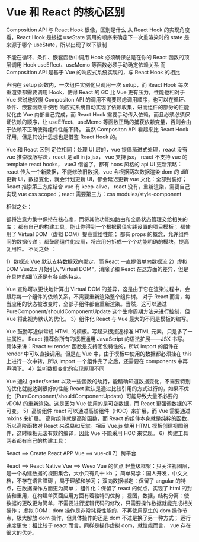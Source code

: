 # Vue 和 React 的核心区别

Composition API 与 React Hook 很像，区别是什么
从 React Hook 的实现角度看，React Hook 是根据 useState 调用的顺序来确定下一次重渲染时的 state 是来源于哪个 useState，所以出现了以下限制

不能在循环、条件、嵌套函数中调用 Hook
必须确保总是在你的 React 函数的顶层调用 Hook
useEffect、useMemo 等函数必须手动确定依赖关系
而 Composition API 是基于 Vue 的响应式系统实现的，与 React Hook 的相比

声明在 setup 函数内，一次组件实例化只调用一次 setup，而 React Hook 每次重渲染都需要调用 Hook，使得 React 的 GC 比 Vue 更有压力，性能也相对于 Vue 来说也较慢
Compositon API 的调用不需要顾虑调用顺序，也可以在循环、条件、嵌套函数中使用
响应式系统自动实现了依赖收集，进而组件的部分的性能优化由 Vue 内部自己完成，而 React Hook 需要手动传入依赖，而且必须必须保证依赖的顺序，让 useEffect、useMemo 等函数正确的捕获依赖变量，否则会由于依赖不正确使得组件性能下降。
虽然 Compositon API 看起来比 React Hook 好用，但是其设计思想也是借鉴 React Hook 的。

Vue 和 React 区别
定位相同：处理 UI 层的，vue 提倡渐进式处理，react 没有 vue 推崇模版写法，react 是 all in js jsx， vue 支持 jsx， react 不支持 vue 的 template react hooks， vue3 借鉴了，都有 hoos 风格的 api UI 更新策略：react 传入一个新数据，不能修改旧数据，vue 会根据两次数据渲染 dom 的 diff 更新 UI，数据变化，就会计划更新 UI，都会延迟更新 vue 文化：全部封装好；React 推崇第三方库结合 vue 有 keep-alive， react 没有，重新渲染，需要自己实现 vue css scoped；react 需要第三方：css modules/style-component

相似之处：

都将注意力集中保持在核心库，而将其他功能如路由和全局状态管理交给相关的库；
都有自己的构建工具，能让你得到一个根据最佳实践设置的项目模板；
都使用了 Virtual DOM（虚拟 DOM）提高重绘性能；
都有 props 的概念，允许组件间的数据传递；
都鼓励组件化应用，将应用分拆成一个个功能明确的模块，提高复用性。
不同之处 ：

1）数据流 Vue 默认支持数据双向绑定，而 React 一直提倡单向数据流 2）虚拟 DOM Vue2.x 开始引入"Virtual DOM"，消除了和 React 在这方面的差异，但是在具体的细节还是有各自的特点。

Vue 宣称可以更快地计算出 Virtual DOM 的差异，这是由于它在渲染过程中，会跟踪每一个组件的依赖关系，不需要重新渲染整个组件树。
对于 React 而言，每当应用的状态被改变时，全部子组件都会重新渲染。当然，这可以通过 PureComponent/shouldComponentUpdate 这个生命周期方法来进行控制，但 Vue 将此视为默认的优化。
3）组件化 React 与 Vue 最大的不同是模板的编写。

Vue 鼓励写近似常规 HTML 的模板。写起来很接近标准 HTML 元素，只是多了一些属性。
React 推荐你所有的模板通用 JavaScript 的语法扩展——JSX 书写。
具体来讲：React 中 render 函数是支持闭包特性的，所以 import 的组件在 render 中可以直接调用。但是在 Vue 中，由于模板中使用的数据都必须挂在 this 上进行一次中转，所以 import 一个组件完了之后，还需要在 components 中再声明下。 4）监听数据变化的实现原理不同

Vue 通过 getter/setter 以及一些函数的劫持，能精确知道数据变化，不需要特别的优化就能达到很好的性能
React 默认是通过比较引用的方式进行的，如果不优化（PureComponent/shouldComponentUpdate）可能导致大量不必要的 vDOM 的重新渲染。这是因为 Vue 使用的是可变数据，而 React 更强调数据的不可变。
5）高阶组件 react 可以通过高阶组件（HOC）来扩展，而 Vue 需要通过 mixins 来扩展。 高阶组件就是高阶函数，而 React 的组件本身就是纯粹的函数，所以高阶函数对 React 来说易如反掌。相反 Vue.js 使用 HTML 模板创建视图组件，这时模板无法有效的编译，因此 Vue 不能采用 HOC 来实现。 6）构建工具 两者都有自己的构建工具：

React ==> Create React APP
Vue ==> vue-cli
7）跨平台

React ==> React Native
Vue ==> Weex
Vue 的优点
轻量级框架：只关注视图层，是一个构建数据的视图集合，大小只有几十 kb ；
简单易学：国人开发，中文文档，不存在语言障碍 ，易于理解和学习；
双向数据绑定：保留了 angular 的特点，在数据操作方面更为简单；
组件化：保留了 react 的优点，实现了 html 的封装和重用，在构建单页面应用方面有着独特的优势；
视图，数据，结构分离：使数据的更改更为简单，不需要进行逻辑代码的修改，只需要操作数据就能完成相关操作；
虚拟 DOM：dom 操作是非常耗费性能的，不再使用原生的 dom 操作节点，极大解放 dom 操作，但具体操作的还是 dom 不过是换了另一种方式；
运行速度更快：相比较于 react 而言，同样是操作虚拟 dom，就性能而言， vue 存在很大的优势。